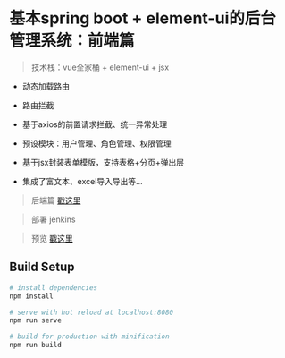 # 基本spring boot + element-ui的后台管理系统：前端篇

> 技术栈：vue全家桶 + element-ui + jsx

* 动态加载路由

* 路由拦截

* 基于axios的前置请求拦截、统一异常处理

* 预设模块：用户管理、角色管理、权限管理

* 基于jsx封装表单模版，支持表格+分页+弹出层

* 集成了富文本、excel导入导出等...

> 后端篇 [戳这里](https://github.com/zhazhjie/springboot-web-admin.git)

> 部署 jenkins

> 预览 [戳这里](http://134.175.20.183/admin)

## Build Setup

``` bash
# install dependencies
npm install

# serve with hot reload at localhost:8080
npm run serve

# build for production with minification
npm run build
```
